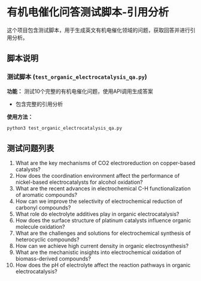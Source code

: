 # 有机电催化问答测试脚本-引用分析

这个项目包含测试脚本，用于生成英文有机电催化领域的问题，获取回答并进行引用分析。

## 脚本说明

### 测试脚本 (`test_organic_electrocatalysis_qa.py`)

**功能：** 测试10个完整的有机电催化问题，使用API调用生成答案

- 包含完整的引用分析

**使用方法：**
```bash
python3 test_organic_electrocatalysis_qa.py
```

## 测试问题列表

1. What are the key mechanisms of CO2 electroreduction on copper-based catalysts?
2. How does the coordination environment affect the performance of nickel-based electrocatalysts for alcohol oxidation?
3. What are the recent advances in electrochemical C-H functionalization of aromatic compounds?
4. How can we improve the selectivity of electrochemical reduction of carbonyl compounds?
5. What role do electrolyte additives play in organic electrocatalysis?
6. How does the surface structure of platinum catalysts influence organic molecule oxidation?
7. What are the challenges and solutions for electrochemical synthesis of heterocyclic compounds?
8. How can we achieve high current density in organic electrosynthesis?
9. What are the mechanistic insights into electrochemical oxidation of biomass-derived compounds?
10. How does the pH of electrolyte affect the reaction pathways in organic electrocatalysis?
